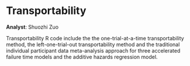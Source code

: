 # Transportability

**Analyst**: Shuozhi Zuo

Transportability R code include the the one-trial-at-a-time transportability method, the left-one-trial-out transportability method and the traditional individual participant data meta-analysis approach for three accelerated failure time models and the additive hazards regression model.

